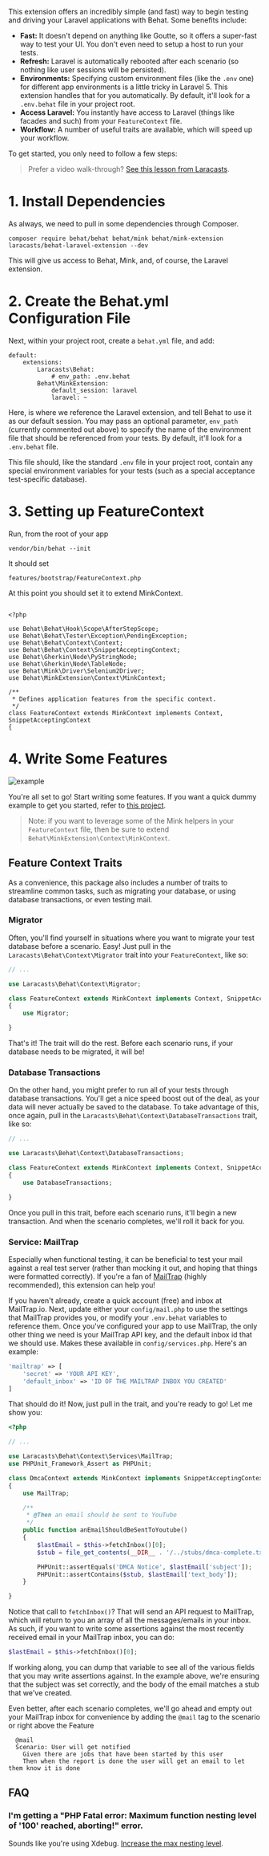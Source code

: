 This extension offers an incredibly simple (and fast) way to begin testing and driving your Laravel applications with Behat. Some benefits include:

- **Fast:** It doesn't depend on anything like Goutte, so it offers a super-fast way to test your UI. You don't even need to setup a host to run your tests.
- **Refresh:** Laravel is automatically rebooted after each scenario (so nothing like user sessions will be persisted).
- **Environments:** Specifying custom environment files (like the `.env` one) for different app environments is a little tricky in Laravel 5. This extension handles that for you automatically. By default, it'll look for a `.env.behat` file in your project root.
- **Access Laravel:** You instantly have access to Laravel (things like facades and such) from your `FeatureContext` file.
- **Workflow:** A number of useful traits are available, which will speed up your workflow.

To get started, you only need to follow a few steps:

> Prefer a video walk-through? [See this lesson from Laracasts](https://laracasts.com/lessons/laravel-5-and-behat-bffs).

# 1. Install Dependencies

As always, we need to pull in some dependencies through Composer.

    composer require behat/behat behat/mink behat/mink-extension laracasts/behat-laravel-extension --dev

This will give us access to Behat, Mink, and, of course, the Laravel extension.

# 2. Create the Behat.yml Configuration File

Next, within your project root, create a `behat.yml` file, and add:

```
default:
    extensions:
        Laracasts\Behat:
            # env_path: .env.behat
        Behat\MinkExtension:
            default_session: laravel
            laravel: ~
```

Here, is where we reference the Laravel extension, and tell Behat to use it as our default session. You may pass an optional parameter, `env_path` (currently commented out above) to specify the name of the environment file that should be referenced from your tests. By default, it'll look for a `.env.behat` file.

This file should, like the standard `.env` file in your project root, contain any special environment variables
for your tests (such as a special acceptance test-specific database).

# 3. Setting up FeatureContext

Run, from the root of your app

~~~
vendor/bin/behat --init 
~~~

It should set 

~~~
features/bootstrap/FeatureContext.php
~~~ 

At this point you should set it to extend MinkContext. 

~~~

<?php

use Behat\Behat\Hook\Scope\AfterStepScope;
use Behat\Behat\Tester\Exception\PendingException;
use Behat\Behat\Context\Context;
use Behat\Behat\Context\SnippetAcceptingContext;
use Behat\Gherkin\Node\PyStringNode;
use Behat\Gherkin\Node\TableNode;
use Behat\Mink\Driver\Selenium2Driver;
use Behat\MinkExtension\Context\MinkContext;

/**
 * Defines application features from the specific context.
 */
class FeatureContext extends MinkContext implements Context, SnippetAcceptingContext
{

~~~ 


# 4. Write Some Features

![example](https://dl.dropboxusercontent.com/u/774859/Work/BehatLaravelExtension/example.png)

You're all set to go! Start writing some features. If you want a quick dummy example to get you started, refer to [this project](https://github.com/laracasts/Behat-Laravel-Extension-Example-App).

> Note: if you want to leverage some of the Mink helpers in your `FeatureContext` file, then be sure to extend `Behat\MinkExtension\Context\MinkContext`.

## Feature Context Traits

As a convenience, this package also includes a number of traits to streamline common tasks, such as migrating your database, or using database transactions, or even testing mail.

### Migrator

Often, you'll find yourself in situations where you want to migrate your test database before a scenario. Easy! Just pull in the `Laracasts\Behat\Context\Migrator` trait into your `FeatureContext`, like so:

```php
// ...

use Laracasts\Behat\Context\Migrator;

class FeatureContext extends MinkContext implements Context, SnippetAcceptingContext
{
    use Migrator;

}
```

That's it! The trait will do the rest. Before each scenario runs, if your database needs to be migrated, it will be!

### Database Transactions

On the other hand, you might prefer to run all of your tests through database transactions. You'll get a nice speed boost out of the deal, as your data will never actually be saved to the database. To take advantage of this, once again, pull in the `Laracasts\Behat\Context\DatabaseTransactions` trait, like so:

```php
// ...

use Laracasts\Behat\Context\DatabaseTransactions;

class FeatureContext extends MinkContext implements Context, SnippetAcceptingContext
{
    use DatabaseTransactions;

}
```

Once you pull in this trait, before each scenario runs, it'll begin a new transaction. And when the scenario completes, we'll roll it back for you.

### Service: MailTrap

Especially when functional testing, it can be beneficial to test your mail against a real test server (rather than mocking it out, and hoping that things were formatted correctly). If you're a fan of [MailTrap](https://mailtrap.io/) (highly recommended), this extension can help you!

If you haven't already, create a quick account (free) and inbox at MailTrap.io. Next, update either your `config/mail.php` to use the settings that MailTrap provides you, or modify your `.env.behat` variables to reference them. Once you've configured your app to use MailTrap, the only other thing we need is your MailTrap API key, and the default inbox id that we should use. Makes these available in `config/services.php`. Here's an example:

```php
'mailtrap' => [
    'secret' => 'YOUR API KEY',
    'default_inbox' => 'ID OF THE MAILTRAP INBOX YOU CREATED'
]
```

That should do it! Now, just pull in the trait, and you're ready to go! Let me show you:

```php
<?php

// ...

use Laracasts\Behat\Context\Services\MailTrap;
use PHPUnit_Framework_Assert as PHPUnit;

class DmcaContext extends MinkContext implements SnippetAcceptingContext
{
    use MailTrap;

    /**
     * @Then an email should be sent to YouTube
     */
    public function anEmailShouldBeSentToYoutube()
    {
        $lastEmail = $this->fetchInbox()[0];
        $stub = file_get_contents(__DIR__ . '/../stubs/dmca-complete.txt');

        PHPUnit::assertEquals('DMCA Notice', $lastEmail['subject']);
        PHPUnit::assertContains($stub, $lastEmail['text_body']);
    }

}
```

Notice that call to `fetchInbox()`? That will send an API request to MailTrap, which will return to you an array of all the messages/emails in your inbox. As such, if you want to write some assertions against the most recently received email in your MailTrap inbox, you can do:

```php
$lastEmail = $this->fetchInbox()[0];
```

If working along, you can dump that variable to see all of the various fields that you may write assertions against. In the example above, we're ensuring that the subject was set correctly, and the body of the email matches a stub that we've created.

Even better, after each scenario completes, we'll go ahead and empty out your MailTrap inbox for convenience by adding the `@mail` tag to the scenario or right above the Feature

```
  @mail
  Scenario: User will get notified
    Given there are jobs that have been started by this user
    Then when the report is done the user will get an email to let them know it is done
```

## FAQ

### I'm getting a "PHP Fatal error: Maximum function nesting level of '100' reached, aborting!" error.

Sounds like you're using Xdebug. [Increase the max nesting level](http://xdebug.org/docs/all_settings#max_nesting_level).
